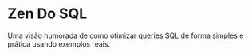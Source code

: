 # Zen Do SQL

Uma visão humorada de como otimizar queries SQL de forma simples e prática usando exemplos reais.